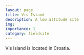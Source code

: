```yaml
---
layout: page
title: Vis Island
description: A low altitude site
img:  
importance: 1
category: fieldsite
---
```



Vis Island is located in Croatia.